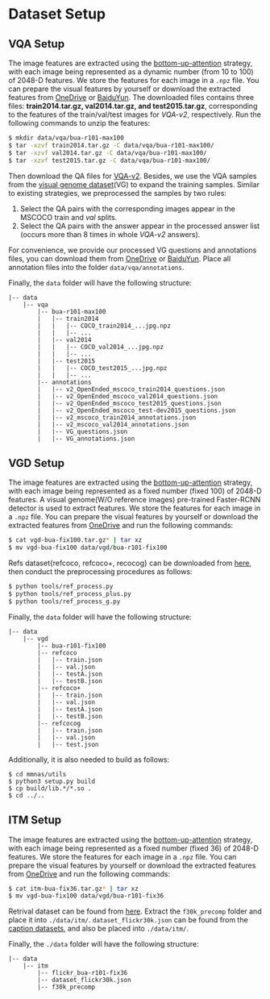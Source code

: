 # Dataset Setup


## VQA Setup

The image features are extracted using the [bottom-up-attention](https://github.com/peteanderson80/bottom-up-attention) strategy, with each image being represented as a dynamic number (from 10 to 100) of 2048-D features. We store the features for each image in a `.npz` file. You can prepare the visual features by yourself or download the extracted features from [OneDrive](https://awma1-my.sharepoint.com/:f:/g/personal/yuz_l0_tn/EsfBlbmK1QZFhCOFpr4c5HUBzUV0aH2h1McnPG1jWAxytQ?e=2BZl8O) or [BaiduYun](https://pan.baidu.com/s/1C7jIWgM3hFPv-YXJexItgw#list/path=%2F). The downloaded files contains three files: **train2014.tar.gz, val2014.tar.gz, and test2015.tar.gz**, corresponding to the features of the train/val/test images for *VQA-v2*, respectively. Run the following commands to unzip the features:
<!-- 
```angular2html
|-- data
	|-- bua-r101-max100
	|  |-- train2014.tar.gz
	|  |-- val2014.tar.gz
	|  |-- test2015.tar.gz
``` -->
```Bash
$ mkdir data/vqa/bua-r101-max100
$ tar -xzvf train2014.tar.gz -C data/vqa/bua-r101-max100/
$ tar -xzvf val2014.tar.gz -C data/vqa/bua-r101-max100/
$ tar -xzvf test2015.tar.gz -C data/vqa/bua-r101-max100/
```

Then download the QA files for [VQA-v2](https://visualqa.org/download.html). Besides, we use the VQA samples from the [visual genome dataset](http://visualgenome.org/)(VG) to expand the training samples. Similar to existing strategies, we preprocessed the samples by two rules:

1. Select the QA pairs with the corresponding images appear in the MSCOCO train and *val* splits.
2. Select the QA pairs with the answer appear in the processed answer list (occurs more than 8 times in whole *VQA-v2* answers).

For convenience, we provide our processed VG questions and annotations files, you can download them from [OneDrive](https://awma1-my.sharepoint.com/:f:/g/personal/yuz_l0_tn/EmVHVeGdck1IifPczGmXoaMBFiSvsegA6tf_PqxL3HXclw) or [BaiduYun](https://pan.baidu.com/s/1QCOtSxJGQA01DnhUg7FFtQ#list/path=%2F). Place all annotation files into the folder `data/vqa/annotations`.

Finally, the `data` folder will have the following structure:

```angular2html
|-- data
	|-- vqa
	    |-- bua-r101-max100
	    |   |-- train2014
	    |   |   |-- COCO_train2014_...jpg.npz
	    |   |   |-- ...
	    |   |-- val2014
	    |   |   |-- COCO_val2014_...jpg.npz
	    |   |   |-- ...
	    |   |-- test2015
	    |   |   |-- COCO_test2015_...jpg.npz
	    |   |   |-- ...
		|-- annotations
	    |   |-- v2_OpenEnded_mscoco_train2014_questions.json
	    |   |-- v2_OpenEnded_mscoco_val2014_questions.json
	    |   |-- v2_OpenEnded_mscoco_test2015_questions.json
	    |   |-- v2_OpenEnded_mscoco_test-dev2015_questions.json
	    |   |-- v2_mscoco_train2014_annotations.json
	    |   |-- v2_mscoco_val2014_annotations.json
	    |   |-- VG_questions.json
	    |   |-- VG_annotations.json

```

## VGD Setup

The image features are extracted using the [bottom-up-attention](https://github.com/peteanderson80/bottom-up-attention) strategy, with each image being represented as a fixed number (fixed 100) of 2048-D features. A visual genome(W/O reference images) pre-trained Faster-RCNN detector is used to extract features. We store the features for each image in a `.npz` file. You can prepare the visual features by yourself or download the extracted features from [OneDrive](https://awma1-my.sharepoint.com/:f:/g/personal/yuz_l0_tn/Ehz5A3Eif-JHhZTLhxs7vrEBrDbCEKBUDto4J57fA0GCDg?e=jkTLUy) and run the following commands:

```Bash
$ cat vgd-bua-fix100.tar.gz* | tar xz
$ mv vgd-bua-fix100 data/vgd/bua-r101-fix100
```

Refs dataset{refcoco, refcoco+, recocog} can be downloaded from [here](https://github.com/lichengunc/refer), then conduct the preprocessing procedures as follows:

```Bash
$ python tools/ref_process.py
$ python tools/ref_process_plus.py
$ python tools/ref_process_g.py
```

Finally, the `data` folder will have the following structure:

```angular2html
|-- data
	|-- vgd
	    |-- bua-r101-fix100
	    |-- refcoco
	    |   |-- train.json
	    |   |-- val.json
	    |   |-- testA.json
	    |   |-- testB.json
	    |-- refcoco+
	    |   |-- train.json
	    |   |-- val.json
	    |   |-- testA.json
	    |   |-- testB.json
	    |-- refcocog
	    |   |-- train.json
	    |   |-- val.json
	    |   |-- test.json
```

Additionally, it is also needed to build as follows:
```
$ cd mmnas/utils
$ python3 setup.py build
$ cp build/lib.*/*.so .
$ cd ../..
```


## ITM Setup

The image features are extracted using the [bottom-up-attention](https://github.com/peteanderson80/bottom-up-attention) strategy, with each image being represented as a fixed number (fixed 36) of 2048-D features. We store the features for each image in a `.npz` file. You can prepare the visual features by yourself or download the extracted features from [OneDrive](https://awma1-my.sharepoint.com/:f:/g/personal/yuz_l0_tn/EtbW4UUOn81CgRbIhRzsJUwBEEZDCGQU1oiuhhcBUbEC9Q?e=iCwNdi) and run the following commands:

```Bash
$ cat itm-bua-fix36.tar.gz* | tar xz
$ mv vgd-bua-fix100 data/vgd/bua-r101-fix36
```

Retrival dataset can be found from [here](https://scanproject.blob.core.windows.net/scan-data/data_no_feature.zip). Extract the `f30k_precomp` folder and place it into `./data/itm/`. `dataset_flickr30k.json` can be found from the [caption datasets](https://cs.stanford.edu/people/karpathy/deepimagesent/caption_datasets.zip), and also be placed into `./data/itm/`.

Finally, the `./data` folder will have the following structure:
```angular2html
|-- data
	|-- itm
	    |-- flickr_bua-r101-fix36
	    |-- dataset_flickr30k.json
	    |-- f30k_precomp
```
